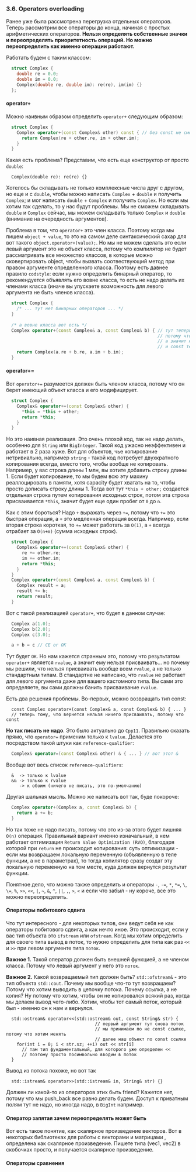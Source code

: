 ### 3.6. Operators overloading

Ранее уже была рассмотрена перегрузка отдельных операторов. Теперь рассмотрим все операторы до конца, начиная с простых арифметических операторов. **Нельзя определять собственные значки и переопределять приоритетность операций. Но можно переопределить как именно операции работают.**

Работать будем с таким классом:

```cpp
  struct Complex {
    double re = 0.0;
    double im = 0.0;
    Complex(double re, double im): re(re), im(im) {}
  };
```

#### operator+

Можно наивным образом определить `operator+` следующим образом:

```cpp
  struct Complex {
    Complex operator+(const Complex& other) const { // без const не смогли бы складывать const объекты 
      return Complex(re + other.re, im + other.im);
    }
  }
```

Какая есть проблема? Представим, что есть еще конструктор от просто `double`:

```
  Complex(double re): re(re) {}
```

Хотелось бы складывать не только комплексные числа друг с другом, но еще и с `double`, чтобы можно написать `Complex` + `double` и получить `Complex`; и мог написать `double` + `Complex` и получить `Complex`. Но если мы хотим так сделать, то у нас будут проблемы. Мы не сможем складывать `double` и `Complex` сейчас, мы можем складывать только `Complex` и `double` (внимание на очередность аргументов).

Проблема в том, что `operator+` это член класса. Поэтому когда мы пишем `object + value`, то это на самом деле синтаксический сахар для вот такого `object.operator+(value);`. Но мы не можем сделать это если левый аргумент это не объект класса, потому что компилятор не будет рассматривать все множество классов, в которые можно сковертировать object, чтобы вызвать соотвествующий метод при правом аргументе определенного класса. Поэтому есть давнее правило `codstyle`: если нужно определить бинарный оператор, то рекомендуется объявлять его вовне класса, то есть не надо делать их членами класса (иначе вы упускаете возможность для левого аргумента не быть членов класса). 

```cpp
  struct Complex {
    /* ... тут нет бинарных операторов ... */
  }
  
  /* а вовне класса вот есть */
  Complex operator+(const Complex& a, const Complex& b) { // тут теперь два аргумента
                                                          // потому что это не член класса
                                                          // а значит не будет неявного аргумента первого this
                                                          // и const теперь не надо, потому что это не метод класса
    return Complex(a.re + b.re, a.im + b.im);
  }
```

#### operator+=

Вот `operator+=` разумеется должен быть членом класса, потому что он берет имеющий объект класса и его модифицирует.

```cpp
  struct Complex {
    Complex& operator+=(const Complex& other) {
      *this = *this + other;
      return *this;
    }
  }
```

Но это наивная реализация. Это очень плохой код, так не надо делать, особенно для `String` или `BigInteger`. Такой код ужасно неэффективен и работает в 2 раза хуже. Вот для объектов, чье копирование нетривиально, например `string` - такой код потребует двухкратного копирования всегда, вместо того, чтобы вообще не копировать. Например, у вас строка длины 1 млн, вы хотите добавить строку длины 1. Если будет копирование, то мы будем всю эту махину реаллоцировать в памяти, хотя capacity будет хватать на то, чтобы просто дописать строку длины 1. Тогда вот тут `*this + other;` создается отдельная строка путем копирования исходных строк, потом эта строка присваивается `*this`, значит будет еще один пробег от `0` до `n`. 

Как с этим бороться? Надо `+` выражать через `+=`, потому что `+=` это быстрая операция, а `+` это медленная операция всегда. Например, если вторая строка короткая, то `+=` может работать за `O(1)`, а `+` всегда отрабает за `O(n+m)` (сумма исходных строк). 

```cpp
  struct Complex {
    Complex& operator+=(const Complex& other) {
      re += other.re;
      im += other.im;
      return *this;
    }
  }
  Complex operator+(const Complex& a, const Complex& b) {
    Complex result = a;
    result += b;
    return result;
  }
```

Вот с такой реализацией `operator+`, что будет в данном случае:

```cpp
  Complex a(1.0);
  Complex b(2.0);
  Complex c(3.0);

  a + b = c // CE or OK
```

Тут будет `ОК`. Но нам кажется странным это, потому что результатом `operator+` является `rvalue`, а значит ему нельзя присваивать... но почему мы решили, что нельзя присваивать вообще всем `rvalue`, а не только стандартным типам. В стандартне не написано, что `rvalue` не работает для левого аргумента даже для вашего кастомного типа. Вы сами это определяете, вы сами должны банить присваивание `rvalue`.

Есть два решения проблемы. Во-первых, можно возвращать тип const:

```
  const Complex operator+(const Complex& a, const Complex& b) { ... }
  // теперь тому, что вернется нельзя ничего присваивать, потому что const
```

**Но так писать не надо**. Это было актуально до `Cpp11`. Правильно сказать прямо, что `operator=` применим только к `lvalue`. Делается это посредством такой штуки как `reference-qualifier`:

```cpp
  Complex& operator=(const Complex& other) & { ... } // вот этот &
```

Вообще вот весь список `reference-qualifiers`:

```
  &  -> только к lvalue
  && -> только к rvalue
     -> к обоим (ничего не писать, это по-умолчанию)
```

Другая шальная мысль. Можно же написать вот так, буде покороче:

```cpp
  Complex operator+(Complex a, const Complex& b) {
    return a += b;
  }
```

Но так тоже не надо писать, потому что это из-за этого будет лишняя `O(n)` операция. Правильный вариант именно изначальный, в нем работает оптимизация `Return Value Optimization (RVO)`, благодаря которой при `return` не происходит копирования: суть оптимизации - если мы возвращаем локальную переменную (объявленную в теле функции, а не в параметрах), то тогда копилятор сразу создат эту локальную переменную на том месте, куда должен вернутся результат функции.

Понятное дело, что можно также определить и операторы `-`, `-=`, `*`, `*=`, `\`, `\=`, `%`, `>>`, `<<`, `|`, `~`, `&`, `^`, `||`, `,`, `>`, `<` и если что забыл - ну короче, все это можно переопределить.

#### Операторы побитового сдвига

Что тут интересного - для некоторых типов, они ведут себя не как операторы побитового сдвига, а как нечто иное. Это происходит, если у вас тип объекта это `ifstream` или `ofstream`. Когд мы хотим определить для своего типа вывод в поток, то нужно определить для типа как раз `<<` и `>>` при левом аргументе типа `поток`.

**Важное 1.** Такой оператор должен быть внешней функцией, а не членом класса. Потому что левый аргумент у него это `поток`.

**Важное 2.** Какой возвращаемый тип должен быть? `std::ofstream&` - это тип объекта `std::cout`. Почему мы вообще что-то тут возвращаем? Потому что хотим выводить в цепочку потока. Почему ссылка, а не копия? Ну потому что хотим, чтобы он не копировался всякий раз, когда мы делаем вывод чего-либо. Хотим, чтобы тот самый поток, который был - именно он к нам и вернулся.

```
  std::ostream& operator<<(std::ostream& out, const String& str) {
                                  // первый аргумент тут снова поток
                                  // мы принимаем по не const ссылке, потому что хотим менять
                                  // далее наш объект по const ссылке
    for(int i = 0; i < str.sz; ++i) out << str[i]
      // там тип фундаментальный, для которого уже определен <<
      // поэтому просто посимвольно вводим в поток
  }
```

Вывод из потока похоже, но вот так

```
  std::istream& operator>>(std::istream& in, String& str) {}
```

Должен ли какой-то из операторов этих быть friend? Кажется нет, потому что мы push_back все равно делать будем. Доступ к приватным полям тут не надо, но иногда надо, в `BigInt` например.

#### Оператор запятая зачем переопределять может быть

Вот есть такое понятие, как скалярное произведение векторов. Вот в некоторых библиотеках для работы с векторами и матрицами , определена как скалярное произведение. Пишете типа (vec1, vec2) в скобочках просто, и получается скалярное произведение.

#### Операторы сравнения









